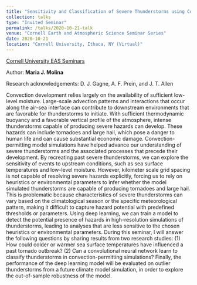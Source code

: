 ```yaml
---
title: "Sensitivity and Classification of Severe Thunderstorms using Convection-Permitting Model Simulations and Deep Learning"
collection: talks
type: "Invited Seminar"
permalink: /talks/2020-10-21-talk
venue: "Cornell Earth and Atmospheric Science Seminar Series"
date: 2020-10-21
location: "Cornell University, Ithaca, NY (Virtual)"
---
```


[Cornell University EAS Seminars](https://www.eas.cornell.edu/eas/research/eas-seminar)

Author: **Maria J. Molina**

Research acknowledgements: D. J. Gagne, A. F. Prein, and J. T. Allen

Convection development relies largely on the availability of sufficient low-level moisture. Large-scale advection patterns and interactions that occur along the air-sea interface can contribute to downstream environments that are favorable for thunderstorms to initiate. With sufficient thermodynamic buoyancy and a favorable vertical profile of the atmosphere, intense thunderstorms capable of producing severe hazards can develop. These hazards can include tornadoes and large hail, which pose a danger to human life and can cause substantial economic damage. Convection-permitting model simulations have helped advance our understanding of severe thunderstorms and the associated processes that precede their development. By recreating past severe thunderstorms, we can explore the sensitivity of events to upstream conditions, such as sea surface temperatures and low-level moisture. However, kilometer scale grid spacing is not capable of resolving severe hazards explicitly, forcing us to rely on heuristics or environmental parameters to infer whether the model simulated thunderstorms are capable of producing tornadoes and large hail. This is problematic because characteristics of severe thunderstorms can vary based on the climatological season or the specific meteorological pattern, making it difficult to capture hazard potential with predefined thresholds or parameters. Using deep learning, we can train a model to detect the potential presence of hazards in high-resolution simulations of thunderstorms, leading to analyses that are less sensitive to the chosen heuristics or environmental parameters. During this seminar, I will answer the following questions by sharing results from two research studies: (1) How could colder or warmer sea surface temperatures have influenced a past tornado outbreak? (2) Can a convolutional neural network learn to classify thunderstorms in convection-permitting simulations? Finally, the performance of the deep learning model will be evaluated on outlier thunderstorms from a future climate model simulation, in order to explore the out-of-sample robustness of the model.
